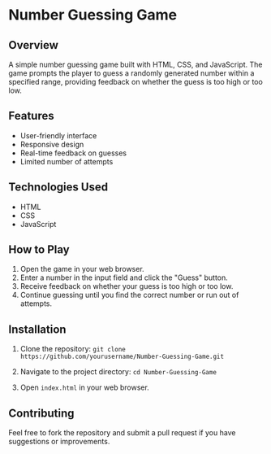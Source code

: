 # Number Guessing Game

## Overview
A simple number guessing game built with HTML, CSS, and JavaScript. The game prompts the player to guess a randomly generated number within a specified range, providing feedback on whether the guess is too high or too low. 

## Features
- User-friendly interface
- Responsive design
- Real-time feedback on guesses
- Limited number of attempts

## Technologies Used
- HTML
- CSS
- JavaScript

## How to Play
1. Open the game in your web browser.
2. Enter a number in the input field and click the "Guess" button.
3. Receive feedback on whether your guess is too high or too low.
4. Continue guessing until you find the correct number or run out of attempts.

## Installation
1. Clone the repository: 
`git clone https://github.com/yourusername/Number-Guessing-Game.git`

2. Navigate to the project directory:
`cd Number-Guessing-Game`

3. Open `index.html` in your web browser.

## Contributing
Feel free to fork the repository and submit a pull request if you have suggestions or improvements.